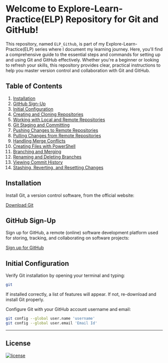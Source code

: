 # Welcome to Explore-Learn-Practice(ELP) Repository for Git and GitHub!

This repository, named `ELP_Github`, is part of my Explore-Learn-Practice(ELP) series where I document my learning journey. 
Here, you'll find a comprehensive guide to the essential steps and commands for setting up and using Git and GitHub effectively. 
Whether you're a beginner or looking to refresh your skills, this repository provides clear, practical instructions to help you master version control and collaboration with Git and GitHub.

## Table of Contents

1. [Installation](#installation)
2. [GitHub Sign-Up](#github-sign-up)
3. [Initial Configuration](#initial-configuration)
4. [Creating and Cloning Repositories](#creating-and-cloning-repositories)
5. [Working with Local and Remote Repositories](#working-with-local-and-remote-repositories)
6. [Git Staging and Committing](#git-staging-and-committing)
7. [Pushing Changes to Remote Repositories](#pushing-changes-to-remote-repositories)
8. [Pulling Changes from Remote Repositories](#pulling-changes-from-remote-repositories)
9. [Handling Merge Conflicts](#handling-merge-conflicts)
10. [Creating Files with PowerShell](#creating-files-with-powershell)
11. [Branching and Merging](#branching-and-merging)
12. [Renaming and Deleting Branches](#renaming-and-deleting-branches)
13. [Viewing Commit History](#viewing-commit-history)
14. [Stashing, Reverting, and Resetting Changes](#stashing-reverting-and-resetting-changes)

## Installation

Install Git, a version control software, from the official website:

[Download Git](https://git-scm.com/downloads)

## GitHub Sign-Up

Sign up for GitHub, a remote (online) software development platform used for storing, tracking, and collaborating on software projects:

[Sign up for GitHub](https://github.com/)

## Initial Configuration

Verify Git installation by opening your terminal and typing:
```bash
git
```
If installed correctly, a list of features will appear. If not, re-download and install Git properly.

Configure Git with your GitHub account username and email:
```bash
git config --global user.name 'username'
git config --global user.email 'Email Id'
```





-----------------------------------------------------------------------------------------------------------------------------------------------------------------------------------------------------------------------------------------
## License

[![license](https://img.shields.io/github/license/rahulkrishy/ELP_Github?style=for-the-badge)](LICENSE)
